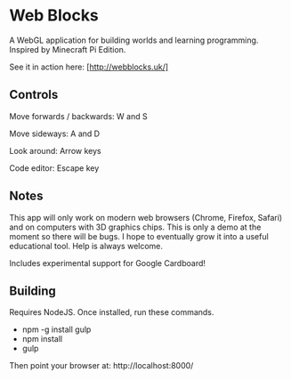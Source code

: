 Web Blocks
==========

A WebGL application for building worlds and learning programming. Inspired by Minecraft Pi Edition.

See it in action here: [http://webblocks.uk/]

Controls
--------

Move forwards / backwards: W and S

Move sideways: A and D

Look around: Arrow keys

Code editor: Escape key

Notes
-----

This app will only work on modern web browsers (Chrome, Firefox, Safari) and on computers with 3D graphics chips. This is only a demo at the moment so there will be bugs. I hope to eventually grow it into a useful educational tool. Help is always welcome.

Includes experimental support for Google Cardboard!

Building
--------

Requires NodeJS. Once installed, run these commands.

  - npm -g install gulp
  - npm install
  - gulp

Then point your browser at: http://localhost:8000/
